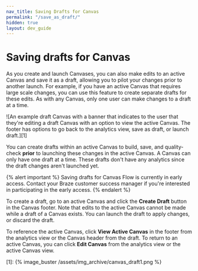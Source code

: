 ```yaml
---
nav_title: Saving Drafts for Canvas
permalink: "/save_as_draft/"
hidden: true
layout: dev_guide
---
```


# Saving drafts for Canvas

As you create and launch Canvases, you can also make edits to an active Canvas and save it as a draft, allowing you to pilot your changes prior to another launch. For example, if you have an active Canvas that requires large scale changes, you can use this feature to create separate drafts for these edits. As with any Canvas, only one user can make changes to a draft at a time.

![An example draft Canvas with a banner that indicates to the user that they're editing a draft Canvas with an option to view the active Canvas. The footer has options to go back to the analytics view, save as draft, or launch draft.][1]

You can create drafts within an active Canvas to build, save, and quality-check **prior** to launching these changes in the active Canvas. A Canvas can only have one draft at a time. These drafts don't have any analytics since the draft changes aren't launched yet.

{% alert important %}
Saving drafts for Canvas Flow is currently in early access. Contact your Braze customer success manager if you're interested in participating in the early access.
{% endalert %}

To create a draft, go to an active Canvas and click the **Create Draft** button in the Canvas footer. Note that edits to the active Canvas cannot be made while a draft of a Canvas exists. You can launch the draft to apply changes, or discard the draft. 

To reference the active Canvas, click **View Active Canvas** in the footer from the analytics view or the Canvas header from the draft. To return to an active Canvas, you can click **Edit Canvas** from the analytics view or the active Canvas view.

[1]: {% image_buster /assets/img_archive/canvas_draft1.png %}